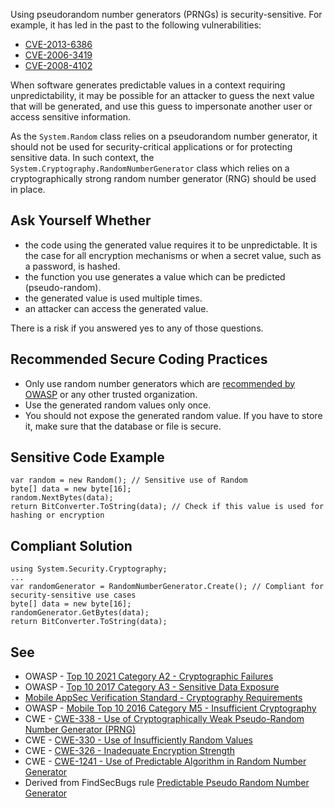 Using pseudorandom number generators (PRNGs) is security-sensitive. For example, it has led in the past to the following vulnerabilities:
 
- [CVE-2013-6386](http://cve.mitre.org/cgi-bin/cvename.cgi?name=CVE-2013-6386)
- [CVE-2006-3419](http://cve.mitre.org/cgi-bin/cvename.cgi?name=CVE-2006-3419)
- [CVE-2008-4102](http://cve.mitre.org/cgi-bin/cvename.cgi?name=CVE-2008-4102)

When software generates predictable values in a context requiring unpredictability, it may be possible for an attacker to guess the next value that will be generated, and use this guess to impersonate another user or access sensitive information.
 
As the `System.Random` class relies on a pseudorandom number generator, it should not be used for security-critical applications or for protecting sensitive data. In such context, the `System.Cryptography.RandomNumberGenerator` class which relies on a cryptographically strong random number generator (RNG) should be used in place.
 
## Ask Yourself Whether

- the code using the generated value requires it to be unpredictable. It is the case for all encryption mechanisms or when a secret value, such
  as a password, is hashed.
- the function you use generates a value which can be predicted (pseudo-random).
- the generated value is used multiple times.
- an attacker can access the generated value.

There is a risk if you answered yes to any of those questions.
 
## Recommended Secure Coding Practices

- Only use random number generators which are [recommended by
  OWASP](https://cheatsheetseries.owasp.org/cheatsheets/Cryptographic_Storage_Cheat_Sheet.html#secure-random-number-generation) or any other trusted organization.
- Use the generated random values only once.
- You should not expose the generated random value. If you have to store it, make sure that the database or file is secure.

## Sensitive Code Example

    var random = new Random(); // Sensitive use of Random
    byte[] data = new byte[16];
    random.NextBytes(data);
    return BitConverter.ToString(data); // Check if this value is used for hashing or encryption

## Compliant Solution

    using System.Security.Cryptography;
    ...
    var randomGenerator = RandomNumberGenerator.Create(); // Compliant for security-sensitive use cases
    byte[] data = new byte[16];
    randomGenerator.GetBytes(data);
    return BitConverter.ToString(data);

## See

- OWASP - [Top 10 2021 Category A2 - Cryptographic Failures](https://owasp.org/Top10/A02_2021-Cryptographic_Failures/)
- OWASP - [Top 10 2017 Category A3 - Sensitive Data
  Exposure](https://owasp.org/www-project-top-ten/2017/A3_2017-Sensitive_Data_Exposure)
- [Mobile AppSec
  Verification Standard - Cryptography Requirements](https://mobile-security.gitbook.io/masvs/security-requirements/0x08-v3-cryptography_verification_requirements)
- OWASP - [Mobile Top 10 2016 Category M5 -
  Insufficient Cryptography](https://owasp.org/www-project-mobile-top-10/2016-risks/m5-insufficient-cryptography)
- CWE - [CWE-338 - Use of Cryptographically Weak Pseudo-Random Number Generator (PRNG)](https://cwe.mitre.org/data/definitions/338)
- CWE - [CWE-330 - Use of Insufficiently Random Values](https://cwe.mitre.org/data/definitions/330)
- CWE - [CWE-326 - Inadequate Encryption Strength](https://cwe.mitre.org/data/definitions/326)
- CWE - [CWE-1241 - Use of Predictable Algorithm in Random Number Generator](https://cwe.mitre.org/data/definitions/1241)
- Derived from FindSecBugs rule [Predictable Pseudo Random Number
  Generator](https://h3xstream.github.io/find-sec-bugs/bugs.htm#PREDICTABLE_RANDOM)
